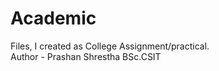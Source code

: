 # Academic
Files, I created as College Assignment/practical.
<br>
Author - Prashan Shrestha
BSc.CSIT
